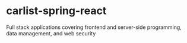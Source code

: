 # carlist-spring-react
Full stack applications covering frontend and server-side programming, data management, and web security
